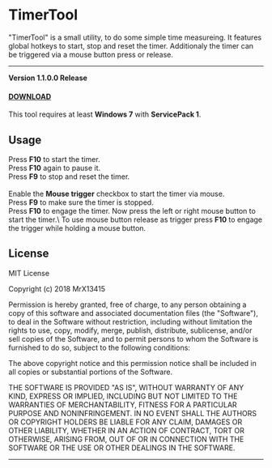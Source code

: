 

# TimerTool


"TimerTool" is a small utility, to do some simple time measureing. It features global hotkeys to start, stop and reset the timer. Additionaly the timer can be triggered via a mouse button press or release. 


---


**Version 1.1.0.0 Release**
#### **[DOWNLOAD](https://github.com/MrX13415/TimerTool/releases)**

This tool requires at least **Windows 7** with **ServicePack 1**.



## Usage


Press **F10** to start the timer.\
Press **F10** again to pause it.\
Press **F9** to stop and reset the timer.\
\
Enable the **Mouse trigger** checkbox to start the timer via mouse.\
Press **F9** to make sure the timer is stopped.\
Press **F10** to engage the timer. Now press the left or right mouse button to start the timer.\\
To use mouse button release as trigger press **F10** to engage the trigger while holding a mouse button.



## License


MIT License

Copyright (c) 2018 MrX13415

Permission is hereby granted, free of charge, to any person obtaining a copy
of this software and associated documentation files (the "Software"), to deal
in the Software without restriction, including without limitation the rights
to use, copy, modify, merge, publish, distribute, sublicense, and/or sell
copies of the Software, and to permit persons to whom the Software is
furnished to do so, subject to the following conditions:

The above copyright notice and this permission notice shall be included in all
copies or substantial portions of the Software.

THE SOFTWARE IS PROVIDED "AS IS", WITHOUT WARRANTY OF ANY KIND, EXPRESS OR
IMPLIED, INCLUDING BUT NOT LIMITED TO THE WARRANTIES OF MERCHANTABILITY,
FITNESS FOR A PARTICULAR PURPOSE AND NONINFRINGEMENT. IN NO EVENT SHALL THE
AUTHORS OR COPYRIGHT HOLDERS BE LIABLE FOR ANY CLAIM, DAMAGES OR OTHER
LIABILITY, WHETHER IN AN ACTION OF CONTRACT, TORT OR OTHERWISE, ARISING FROM,
OUT OF OR IN CONNECTION WITH THE SOFTWARE OR THE USE OR OTHER DEALINGS IN THE
SOFTWARE.


---
